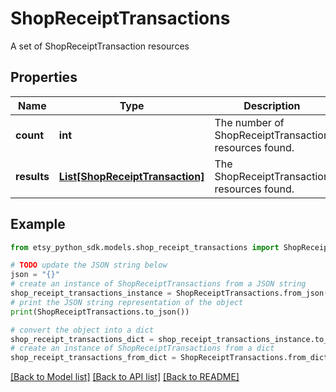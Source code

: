 # ShopReceiptTransactions

A set of ShopReceiptTransaction resources

## Properties

Name | Type | Description | Notes
------------ | ------------- | ------------- | -------------
**count** | **int** | The number of ShopReceiptTransaction resources found. | [optional] 
**results** | [**List[ShopReceiptTransaction]**](ShopReceiptTransaction.md) | The ShopReceiptTransaction resources found. | [optional] 

## Example

```python
from etsy_python_sdk.models.shop_receipt_transactions import ShopReceiptTransactions

# TODO update the JSON string below
json = "{}"
# create an instance of ShopReceiptTransactions from a JSON string
shop_receipt_transactions_instance = ShopReceiptTransactions.from_json(json)
# print the JSON string representation of the object
print(ShopReceiptTransactions.to_json())

# convert the object into a dict
shop_receipt_transactions_dict = shop_receipt_transactions_instance.to_dict()
# create an instance of ShopReceiptTransactions from a dict
shop_receipt_transactions_from_dict = ShopReceiptTransactions.from_dict(shop_receipt_transactions_dict)
```
[[Back to Model list]](../README.md#documentation-for-models) [[Back to API list]](../README.md#documentation-for-api-endpoints) [[Back to README]](../README.md)


